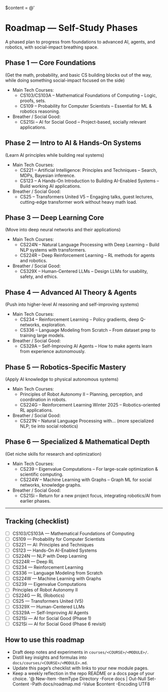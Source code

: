 $content = @'
# Roadmap — Self-Study Phases

A phased plan to progress from foundations to advanced AI, agents, and robotics, with social-impact breathing space.

## Phase 1 — Core Foundations
(Get the math, probability, and basic CS building blocks out of the way, while doing something social-impact focused on the side)

- Main Tech Courses:
  - CS103/CS103A – Mathematical Foundations of Computing – Logic, proofs, sets.
  - CS109 – Probability for Computer Scientists – Essential for ML & robotics reasoning.
- Breather / Social Good:
  - CS21Si – AI for Social Good – Project-based, socially relevant applications.

## Phase 2 — Intro to AI & Hands-On Systems
(Learn AI principles while building real systems)

- Main Tech Courses:
  - CS221 – Artificial Intelligence: Principles and Techniques – Search, MDPs, Bayesian inference.
  - CS123 – A Hands-On Introduction to Building AI-Enabled Systems – Build working AI applications.
- Breather / Social Good:
  - CS25 – Transformers United V5 – Engaging talks, guest lectures, cutting-edge transformer work without heavy math load.

## Phase 3 — Deep Learning Core
(Move into deep neural networks and their applications)

- Main Tech Courses:
  - CS224N – Natural Language Processing with Deep Learning – Build NLP systems with transformers.
  - CS224R – Deep Reinforcement Learning – RL methods for agents and robotics.
- Breather / Social Good:
  - CS329X – Human-Centered LLMs – Design LLMs for usability, safety, and ethics.

## Phase 4 — Advanced AI Theory & Agents
(Push into higher-level AI reasoning and self-improving systems)

- Main Tech Courses:
  - CS234 – Reinforcement Learning – Policy gradients, deep Q-networks, exploration.
  - CS336 – Language Modeling from Scratch – From dataset prep to training large models.
- Breather / Social Good:
  - CS329A – Self-Improving AI Agents – How to make agents learn from experience autonomously.

## Phase 5 — Robotics-Specific Mastery
(Apply AI knowledge to physical autonomous systems)

- Main Tech Courses:
  - Principles of Robot Autonomy II – Planning, perception, and coordination in robots.
  - CS224G – Reinforcement Learning Winter 2025 – Robotics-oriented RL applications.
- Breather / Social Good:
  - CS221N – Natural Language Processing with… (more specialized NLP; tie into social robotics)

## Phase 6 — Specialized & Mathematical Depth
(Get niche skills for research and optimization)

- Main Tech Courses:
  - CS239 – Eigenvalue Computations – For large-scale optimization & scientific computing.
  - CS224W – Machine Learning with Graphs – Graph ML for social networks, knowledge graphs.
- Breather / Social Good:
  - CS21Si – Return for a new project focus, integrating robotics/AI from earlier phases.

---

## Tracking (checklist)
- [ ] CS103/CS103A — Mathematical Foundations of Computing
- [ ] CS109 — Probability for Computer Scientists
- [ ] CS221 — AI: Principles and Techniques
- [ ] CS123 — Hands-On AI-Enabled Systems
- [ ] CS224N — NLP with Deep Learning
- [ ] CS224R — Deep RL
- [ ] CS234 — Reinforcement Learning
- [ ] CS336 — Language Modeling from Scratch
- [ ] CS224W — Machine Learning with Graphs
- [ ] CS239 — Eigenvalue Computations
- [ ] Principles of Robot Autonomy II
- [ ] CS224G — RL (Robotics)
- [ ] CS25 — Transformers United (V5)
- [ ] CS329X — Human-Centered LLMs
- [ ] CS329A — Self-Improving AI Agents
- [ ] CS21Si — AI for Social Good (Phase 1)
- [ ] CS21Si — AI for Social Good (Phase 6 revisit)

## How to use this roadmap
- Draft deep notes and experiments in `courses/<COURSE>/<MODULE>/`.
- Distill key insights and formulas into `docs/courses/<COURSE>/<MODULE>.md`.
- Update this page’s checklist with links to your new module pages.
- Keep a weekly reflection in the repo README or a docs page of your choice.
'@
New-Item -ItemType Directory -Force docs | Out-Null
Set-Content -Path docs/roadmap.md -Value $content -Encoding UTF8